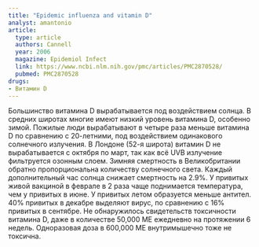 ```yaml
---
title: "Epidemic influenza and vitamin D"
analyst: amantonio
article:
  type: article
  authors: Cannell
  year: 2006
  magazine: Epidemiol Infect
  link: https://www.ncbi.nlm.nih.gov/pmc/articles/PMC2870528/
  pubmed: PMC2870528
drugs:
- Витамин D
---
```


Большинство витамина D вырабатывается под воздействием солнца.
В средних широтах многие имеют низкий уровень витамина D, особенно зимой.
Пожилые люди вырабатывают в четыре раза меньше витамина D по сравнению с 20-летними, под воздействием одинакового солнечного излучения.
В Лондоне (52-я широта) витамин D не вырабатывается с октября по март, так как всё UVB излучение фильтруется озонным слоем. Зимняя смертность в Великобритании обратно пропорциональна количеству солнечного света. Каждый дополнительный час солнца снижает смертность на 2.9%.
У привитых живой вакциной в феврале в 2 раза чаще поднимается температура, чем у привитых в июне. У привитых летом образуется меньше антител. 40% привитых в декабре выделяют вирус, по сравнению с 16% привитых в сентябре.
Не обнаружилось свидетельств токсичности витамина D, даже в количестве 50,000 МЕ ежедневно на протяжении 6 недель. Одноразовая доза в 600,000 МЕ внутримышечно тоже не токсична.
